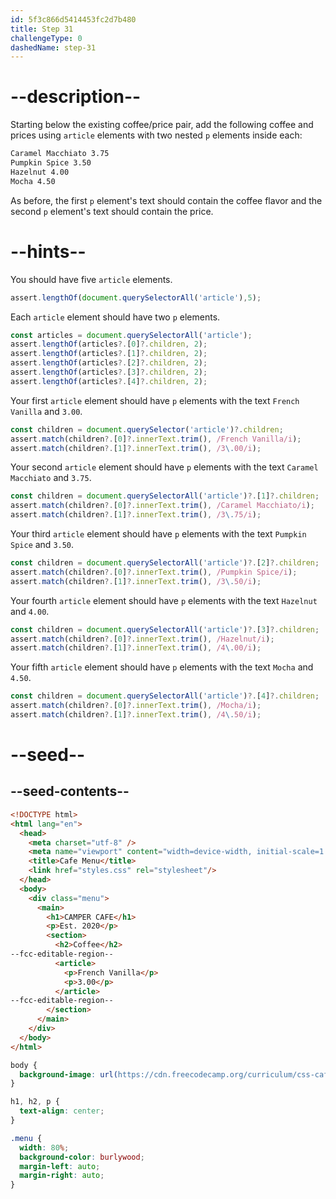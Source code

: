 ```yaml
---
id: 5f3c866d5414453fc2d7b480
title: Step 31
challengeType: 0
dashedName: step-31
---
```


# --description--

Starting below the existing coffee/price pair, add the following coffee and prices using `article` elements with two nested `p` elements inside each:

```bash
Caramel Macchiato 3.75
Pumpkin Spice 3.50
Hazelnut 4.00
Mocha 4.50
```

As before, the first `p` element's text should contain the coffee flavor and the second `p` element's text should contain the price.

# --hints--

You should have five `article` elements.

```js
assert.lengthOf(document.querySelectorAll('article'),5);
```

Each `article` element should have two `p` elements.

```js
const articles = document.querySelectorAll('article');
assert.lengthOf(articles?.[0]?.children, 2);
assert.lengthOf(articles?.[1]?.children, 2);
assert.lengthOf(articles?.[2]?.children, 2);
assert.lengthOf(articles?.[3]?.children, 2);
assert.lengthOf(articles?.[4]?.children, 2);
```

Your first `article` element should have `p` elements with the text `French Vanilla` and `3.00`.

```js
const children = document.querySelector('article')?.children;
assert.match(children?.[0]?.innerText.trim(), /French Vanilla/i);
assert.match(children?.[1]?.innerText.trim(), /3\.00/i);
```

Your second `article` element should have `p` elements with the text `Caramel Macchiato` and `3.75`.

```js
const children = document.querySelectorAll('article')?.[1]?.children;
assert.match(children?.[0]?.innerText.trim(), /Caramel Macchiato/i);
assert.match(children?.[1]?.innerText.trim(), /3\.75/i);
```

Your third `article` element should have `p` elements with the text `Pumpkin Spice` and `3.50`.

```js
const children = document.querySelectorAll('article')?.[2]?.children;
assert.match(children?.[0]?.innerText.trim(), /Pumpkin Spice/i);
assert.match(children?.[1]?.innerText.trim(), /3\.50/i);
```

Your fourth `article` element should have `p` elements with the text `Hazelnut` and `4.00`.

```js
const children = document.querySelectorAll('article')?.[3]?.children;
assert.match(children?.[0]?.innerText.trim(), /Hazelnut/i);
assert.match(children?.[1]?.innerText.trim(), /4\.00/i);
```

Your fifth `article` element should have `p` elements with the text `Mocha` and `4.50`.

```js
const children = document.querySelectorAll('article')?.[4]?.children;
assert.match(children?.[0]?.innerText.trim(), /Mocha/i);
assert.match(children?.[1]?.innerText.trim(), /4\.50/i);
```

# --seed--

## --seed-contents--

```html
<!DOCTYPE html>
<html lang="en">
  <head>
    <meta charset="utf-8" />
    <meta name="viewport" content="width=device-width, initial-scale=1.0" />
    <title>Cafe Menu</title>
    <link href="styles.css" rel="stylesheet"/>
  </head>
  <body>
    <div class="menu">
      <main>
        <h1>CAMPER CAFE</h1>
        <p>Est. 2020</p>
        <section>
          <h2>Coffee</h2>
--fcc-editable-region--
          <article>
            <p>French Vanilla</p>
            <p>3.00</p>
          </article>
--fcc-editable-region--
        </section>
      </main>
    </div>
  </body>
</html>
```

```css
body {
  background-image: url(https://cdn.freecodecamp.org/curriculum/css-cafe/beans.jpg);
}

h1, h2, p {
  text-align: center;
}

.menu {
  width: 80%;
  background-color: burlywood;
  margin-left: auto;
  margin-right: auto;
}
```
